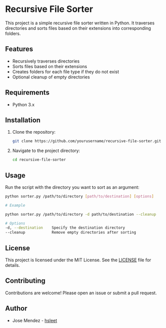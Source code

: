 # Recursive File Sorter

This project is a simple recursive file sorter written in Python. It traverses directories and sorts files based on their extensions into corresponding folders.

## Features

- Recursively traverses directories
- Sorts files based on their extensions
- Creates folders for each file type if they do not exist
- Optional cleanup of empty directories

## Requirements

- Python 3.x

## Installation

1. Clone the repository:
    ```sh
    git clone https://github.com/yourusername/recursive-file-sorter.git
    ```
2. Navigate to the project directory:
    ```sh
    cd recursive-file-sorter
    ```

## Usage

Run the script with the directory you want to sort as an argument:
```sh
python sorter.py /path/to/directory [path/to/destination] [options]

# Example

python sorter.py /path/to/directory -d path/to/destination --cleanup

# Options
-d, --destination    Specify the destination directory
--cleanup            Remove empty directories after sorting

```

## License

This project is licensed under the MIT License. See the [LICENSE](LICENSE) file for details.

## Contributing

Contributions are welcome! Please open an issue or submit a pull request.

## Author

- Jose Mendez - [hsleet](https://github.com/HSleet)
